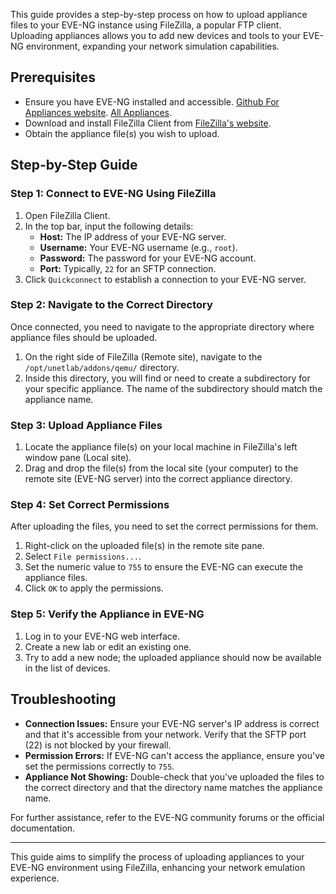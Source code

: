 This guide provides a step-by-step process on how to upload appliance files to your EVE-NG instance using FileZilla, a popular FTP client. Uploading appliances allows you to add new devices and tools to your EVE-NG environment, expanding your network simulation capabilities.

## Prerequisites

- Ensure you have EVE-NG installed and accessible.
[Github For Appliances website](https://github.com/hegdepavankumar/Cisco-Images-for-GNS3-and-EVE-NG?tab=readme-ov-file).
[All Appliances](https://labhub.eu.org/UNETLAB%20II/addons/qemu/).
- Download and install FileZilla Client from [FileZilla's website](https://filezilla-project.org/).
- Obtain the appliance file(s) you wish to upload.

## Step-by-Step Guide

### Step 1: Connect to EVE-NG Using FileZilla

1. Open FileZilla Client.
2. In the top bar, input the following details:
   - **Host:** The IP address of your EVE-NG server.
   - **Username:** Your EVE-NG username (e.g., `root`).
   - **Password:** The password for your EVE-NG account.
   - **Port:** Typically, `22` for an SFTP connection.
3. Click `Quickconnect` to establish a connection to your EVE-NG server.

### Step 2: Navigate to the Correct Directory

Once connected, you need to navigate to the appropriate directory where appliance files should be uploaded.

1. On the right side of FileZilla (Remote site), navigate to the `/opt/unetlab/addons/qemu/` directory.
2. Inside this directory, you will find or need to create a subdirectory for your specific appliance. The name of the subdirectory should match the appliance name.

### Step 3: Upload Appliance Files

1. Locate the appliance file(s) on your local machine in FileZilla's left window pane (Local site).
2. Drag and drop the file(s) from the local site (your computer) to the remote site (EVE-NG server) into the correct appliance directory.

### Step 4: Set Correct Permissions

After uploading the files, you need to set the correct permissions for them.

1. Right-click on the uploaded file(s) in the remote site pane.
2. Select `File permissions...`.
3. Set the numeric value to `755` to ensure the EVE-NG can execute the appliance files.
4. Click `OK` to apply the permissions.

### Step 5: Verify the Appliance in EVE-NG

1. Log in to your EVE-NG web interface.
2. Create a new lab or edit an existing one.
3. Try to add a new node; the uploaded appliance should now be available in the list of devices.

## Troubleshooting

- **Connection Issues:** Ensure your EVE-NG server's IP address is correct and that it's accessible from your network. Verify that the SFTP port (22) is not blocked by your firewall.
- **Permission Errors:** If EVE-NG can't access the appliance, ensure you've set the permissions correctly to `755`.
- **Appliance Not Showing:** Double-check that you've uploaded the files to the correct directory and that the directory name matches the appliance name.

For further assistance, refer to the EVE-NG community forums or the official documentation.

---

This guide aims to simplify the process of uploading appliances to your EVE-NG environment using FileZilla, enhancing your network emulation experience.
